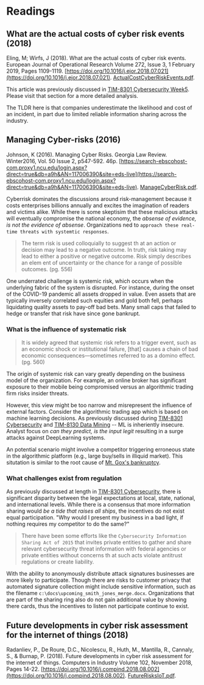 # Readings

## What are the actual costs of cyber risk events (2018)

Eling, M; Wirfs, J (2018). What are the actual costs of cyber risk events. European Journal of Operational Research
Volume 272, Issue 3, 1 February 2019, Pages 1109-1119. [https://doi.org/10.1016/j.ejor.2018.07.021](https://doi.org/10.1016/j.ejor.2018.07.021). [ActualCostCyberRiskEvents.pdf](ActualCostCyberRiskEvents.pdf).

This article was previously discussed in [TIM-8301 Cybersecurity Week5](https://github.com/dr-natetorious/TIM-8301-Principals_of_CyberSecurity/blob/master/Week5_AppraiseRisk/Readings/README.md).  Please visit that section for a more detailed analysis.

The TLDR here is that companies underestimate the likelihood and cost of an incident, in part due to limited reliable information sharing across the industry.

## Managing Cyber-risks (2016)

Johnson, K (2016). Managing Cyber Risks. Georgia Law Review. Winter2016, Vol. 50 Issue 2, p547-592. 46p. [https://search-ebscohost-com.proxy1.ncu.edu/login.aspx?direct=true&db=a9h&AN=117006390&site=eds-live](https://search-ebscohost-com.proxy1.ncu.edu/login.aspx?direct=true&db=a9h&AN=117006390&site=eds-live). [ManageCyberRisk.pdf](ManageCyberRisk.pdf).

Cyberrisk dominates the discussions around risk-management because it costs enterprises billions annually and excites the imagination of readers and victims alike.  While there is some skeptisim that these malicious attacks will eventually compromise the national economy, the _absense of evidence, is not the evidence of absense_.  Organizations ned to `approach these real-time threats with systemtic responses`.

> The term risk is used colloquially to suggest th at an action or decision may lead to a negative outcome. In truth, risk taking
may lead to either a positive or negative outcome. Risk simply describes an elem ent of uncertainty or the chance for a range of
possible outcomes. (pg. 556)

One underrated challenge is systemic risk, which occurs when the underlying fabric of the system is disrupted.  For instance, during the onset of the COVID-19 pandemic all assets dropped in value.  Even assets that are typically inversely correlated such equities and gold both fell, perhaps liquidating quality assets to pay-off bad bets.  Many small caps that failed to hedge or transfer that risk have since gone bankrupt.

### What is the influence of systematic risk

> It is widely agreed that systemic risk refers to a trigger event, such as an economic shock or institutional failure,
[that] causes a chain of bad economic consequences—sometimes referred to as a domino effect. (pg. 560)

The origin of systemic risk can vary greatly depending on the business model of the organization. For example, an online broker has significant exposure to their mobile being compromised versus an algorithmic trading firm risks insider threats.

However, this view might be too narrow and misrepresent the influence of external factors.  Consider the algorithmic trading app which is based on machine learning decisions.  As previously discussed during [TIM-8301 Cybersecurity](https://github.com/dr-natetorious/TIM-8301-Principals_of_CyberSecurity) and [TIM-8130 Data Mining](https://github.com/dr-natetorious/TIM-8130-Data_Mining) -- ML is inheriently insecure.  Analyst focus on _can they predict, is the input legit_ resulting in a surge attacks against DeepLearning systems.

An potential scenario might involve a competitor triggering erroneous state in the algorithmic platform (e.g., large buy/sells in illiquid market).  This situtation is similar to the root cause of [Mt. Gox's bankruptcy](https://www.wired.com/2014/03/bitcoin-exchange/).

### What challenges exist from regulation

As previously discussed at length in [TIM-8301 Cybersecurity](https://github.com/dr-natetorious/TIM-8301-Principals_of_CyberSecurity), there is significant disparity between the legal expectations at local, state, national, and international levels.  While there is a consensus that more information sharing would _be a tide that raises all ships_, the incentives do not exist equal participation.  "Why would I present my business in a bad light, if nothing requires my competitor to do the same?"

> There have been some efforts like the `Cybersecurity Information Sharing Act of 2015` that invites private entities to gather and share relevant cybersecurity threat information with federal agencies or private entities without concerns th at such acts violate antitrust
regulations or create liability.

With the ability to anonymously distribute attack signatures businesses are more likely to participate.  Though there are risks to customer privacy that automated signature collection might include sensitive information, such as the filename `c:\docs\upcoming_smith_jones_merge.docx`.  Organizations that are part of the sharing ring also do not gain additional value by showing there cards, thus the incentives to listen not participate continue to exist.

## Future developments in cyber risk assessment for the internet of things (2018)

Radanliev, P., De Roure, D.C., Nicolescu, R., Huth, M., Mantilla, R., Cannaly, S., & Burnap, P. (2018). Future developments in cyber risk assessment for the internet of things. Computers in Industry Volume 102, November 2018, Pages 14-22. [https://doi.org/10.1016/j.compind.2018.08.002](https://doi.org/10.1016/j.compind.2018.08.002). [FutureRisksIoT.pdf](FutureRisksIoT.pdf).
